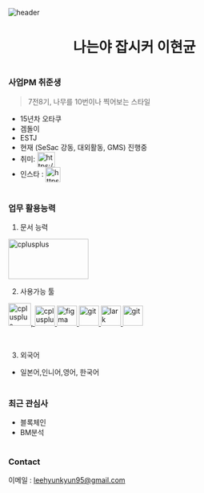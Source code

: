 
![header](https://capsule-render.vercel.app/api?type=Waving&color=auto&height=300&section=header&text=환영한다%20&fontSize=100&desc=hklee7%20GitHub&descSize=30&descAlign=65&descAlignY=75)

<h1 align="center">나는야 잡시커 이현균</h1>

#

###  사업PM 취준생
> 7전8기, 나무를 10번이나 찍어보는 스타일
- 15년차 오타쿠 
- 겜돌이
- ESTJ
- 현재 (SeSac 강동, 대외활동, GMS) 진행중
- 취미: <a href="https://www.youtube.com/c/https://www.youtube.com/channel/ucefjjv47ryp7slsig77fqbg" target="blank"><img align="center" src="https://raw.githubusercontent.com/rahuldkjain/github-profile-readme-generator/master/src/images/icons/Social/youtube.svg" alt="https://www.youtube.com/channel/ucefjjv47ryp7slsig77fqbg" height="30" width="35" /></a>
- 인스타 : <a href="https://www.instagram.com/hk_jobseeker" target="blank"><img align="center" src="https://mblogthumb-phinf.pstatic.net/MjAxODA4MjBfMTYz/MDAxNTM0NzMxOTA1NzI5.iiZw2j9KPxorBAw1rDxzLH7DjLH4qL0rXPWjDfZDSUIg.VAddbzhp-eDEEqeLYjCNMbZDfIcgjs3GUMUZ8q9aiVgg.PNG.gaogirl/instagram_PNG9.png?type=w800" alt="https://www.instagram.com/hk_jobseeker" height="30" width="30" /></a>

#

### 업무 활용능력
1) 문서 능력
<p align="left">
<img src="https://fiverr-res.cloudinary.com/images/t_main1,q_auto,f_auto,q_auto,f_auto/gigs/121444009/original/d688597a68f11ff77e14753c642b3140bd54d971/automate-your-excel-word-ppt-outlook-work-using-macro.jpg" alt="cplusplus" width="160" height="80"/> </p>

2) 사용가능 툴
<p align="left">
  <a href="https://www.google.com/intl/ko_KR/docs/about/" target="_blank" rel="noreferrer"><img src="https://cdn.icon-icons.com/icons2/2631/PNG/512/google_docs_new_logo_icon_159146.png" alt="cplusplus" width="45" height="45"/>,
  <a href="https://obsidian.md/" target="_blank" rel="noreferrer"> <img src="https://upload.wikimedia.org/wikipedia/commons/thumb/1/10/2023_Obsidian_logo.svg/1024px-2023_Obsidian_logo.svg.png" alt="cplusplus" width="40" height="40"/> 
  <a href="https://www.figma.com/" target="_blank" rel="noreferrer"> <img src="https://www.vectorlogo.zone/logos/figma/figma-icon.svg" alt="figma" width="40" height="40"/> </a>
  <a href="https://git-scm.com/" target="_blank" rel="noreferrer"> <img src="https://www.vectorlogo.zone/logos/git-scm/git-scm-icon.svg" alt="git" width="40" height="40"/> </a> 
  <a href="https://www.larksuite.com/ko_kr//" target="_blank" rel="noreferrer"> <img src="https://play-lh.googleusercontent.com/WBJp4E5ZLxMhnOBfj3iZ5HAzYjMc180O-qmVyVpQgI8Bwv70f_C_Kng-mzO2hFQ2zg=w240-h480-rw" alt="lark" width="40" height="40"/> </a> 
  <a href="https://www.notion.so/ko-kr/" target="_blank" rel="noreferrer"> <img src="https://w7.pngwing.com/pngs/589/804/png-transparent-notion-logo-thumbnail.png" alt="git" width="40" height="40"/> </a> 
</p>

&nbsp;&nbsp;&nbsp;&nbsp;&nbsp;

3) 외국어
- 일본어,인니어,영어, 한국어


#

### 최근 관심사
- 블록체인
- BM분석


#

### Contact
이메일 : leehyunkyun95@gmail.com

&nbsp;&nbsp;&nbsp;&nbsp;&nbsp;
&nbsp;&nbsp;&nbsp;&nbsp;&nbsp;
&nbsp;&nbsp;&nbsp;&nbsp;&nbsp;
#


